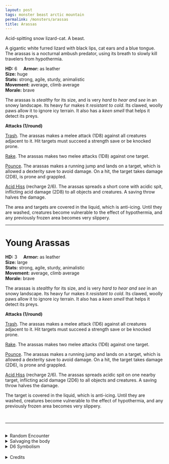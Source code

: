 ```yaml
---
layout: post
tags: monster beast arctic mountain
permalink: /monsters/arassas
title: Arassas
---
```


Acid-spitting snow lizard-cat. A beast.

A gigantic white furred lizard with black lips, cat ears and a blue tongue. The arassas is a nocturnal ambush predator, using its breath to slowly kill travelers from hypothermia.

**HD:** 6  &nbsp; &nbsp;  **Armor:** as leather <br>
**Size:** huge <br>
**Stats:** strong, agile, sturdy, animalistic <br>
**Movement:** average, climb average <br>
**Morale:** brave <br>

The arassas is *stealthy* for its size, and is very *hard to hear and see* in an snowy landscape. Its heavy fur makes it *resistant to cold*. Its clawed, woolly paws allow it to ignore icy terrain. It also has a *keen smell* that helps it detect its preys.

**Attacks (1/round)**

<ins>Trash</ins>. The arassas makes a melee attack (1D8) against all creatures adjacent to it. Hit targets must succeed a strength save or be knocked prone.

<ins>Rake</ins>. The arassas makes two melee attacks (1D8) against one target.

<ins>Pounce</ins>. The arassas makes a running jump and lands on a target, which is allowed a dexterity save to avoid damage. On a hit, the target takes damage (2D8), is prone and grappled.

<ins>Acid Hiss</ins> (recharge 2/6). The arassas spreads a short cone with acidic spit, inflicting acid damage (2D8) to all objects and creatures. A saving throw halves the damage. 

The area and targets are covered in the liquid, which is anti-icing. Until they are washed, creatures become vulnerable to the effect of hypothermia, and any previously frozen area becomes very slippery.

---

# Young Arassas

**HD:** 3  &nbsp; &nbsp;  **Armor:** as leather <br>
**Size:** large <br>
**Stats:** strong, agile, sturdy, animalistic <br>
**Movement:** average, climb average <br>
**Morale:** brave <br>

The arassas is *stealthy* for its size, and is very *hard to hear and see* in an snowy landscape. Its heavy fur makes it *resistant to cold*. Its clawed, woolly paws allow it to ignore icy terrain. It also has a *keen smell* that helps it detect its preys.

**Attacks (1/round)**

<ins>Trash</ins>. The arassas makes a melee attack (1D6) against all creatures adjacent to it. Hit targets must succeed a strength save or be knocked prone.

<ins>Rake</ins>. The arassas makes two melee attacks (1D6) against one target.

<ins>Pounce</ins>. The arassas makes a running jump and lands on a target, which is allowed a dexterity save to avoid damage. On a hit, the target takes damage (2D6), is prone and grappled.

<ins>Acid Hiss</ins> (recharge 2/6). The arassas spreads acidic spit on one nearby target, inflicting acid damage (2D6) to all objects and creatures. A saving throw halves the damage. 

The target is covered in the liquid, which is anti-icing. Until they are washed, creatures become vulnerable to the effect of hypothermia, and any previously frozen area becomes very slippery.

<br>

---

<br> 

<details markdown="1">
<summary>Random Encounter</summary>
1. **Monster:** 1 arassas or 1D6 young arassas, their mother 1D4 turns away.
1. **Lair:** A big ice den with a strong acrid smell. 25% chance that there are eggs, 25% chance that there are hatchlings. <br>	&nbsp; OR <br>	**Omen:** A strange meow.
1. **Spoor:** Anti-icing spit melting holes in the ice.
1. **Tracks:**  3’ wide feline tracks.
1. **Trace:** Strange melting patterns in the snow. 
1. **Trace:** Giant claw marks in the ice.
</details>

<details markdown="1">
<summary>Salvaging the body</summary>

Arassas meat tastes horrible, but is not poisonous. Its fur is very warm and its teeth can be used as weapons. More importantly, it’s bile is a prized anti-icing.

Arassas eggs are sought after, as its the only way to train one for riding.

<span class="alchemy">**Arassas Bile.** Corrosive liquid (1D6). Prevents freezing, but makes vulnerable to cold damage.</span>
</details>

<details markdown="1">
<summary>D6 Symbolism</summary>
In local cultures the arassas is a symbol of ...

1. Discretion
1. Anger
1. Blizzards
1. Royalty
1. Strength
1. Sacred 
</details>

<br>

<details markdown="1">
<summary>Credits</summary>
In alpine folklore, arassas, or tatzelwurms, are half-cat half-lizard creatures that can sometimes petrify with their gaze or spit poison. [Richard J. Leblanc Jr](http://savevsdragon.blogspot.com/)'s adaptation in the [Creature Compendium](https://www.drivethrurpg.com/product/147588/CC1-Creature-Compendium) makes it a huge monster with an acidic frost breath. Building from there, I dropped the frost part (I was always annoyed that arctic creatures had cold attacks in an environment where everybody resists cold damage) and made it de-icing! My goal was to create fun interractions for adventurers wanting to collect the spit. — SaltyGoo
</details>
